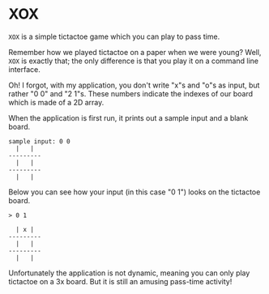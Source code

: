 # XOX

`XOX` is a simple tictactoe game which you can play to pass time. 

Remember how we played tictactoe on a paper when we were young? Well, `XOX` is exactly that; the only difference is that you play it on a command line interface.

Oh! I forgot, with my application, you don't write "x"s and "o"s as input, but rather "0 0" and "2 1"s. These numbers indicate the indexes of our board which is made of a 2D array.

When the application is first run, it prints out a sample input and a blank board.

```
sample input: 0 0
  |   |  
---------
  |   |  
---------
  |   |  
```

Below you can see how your input (in this case "0 1") looks on the tictactoe board.

```
> 0 1

  | x |  
---------
  |   |  
---------
  |   |  
```

Unfortunately the application is not dynamic, meaning you can only play tictactoe on a 3x board. But it is still an amusing pass-time activity!